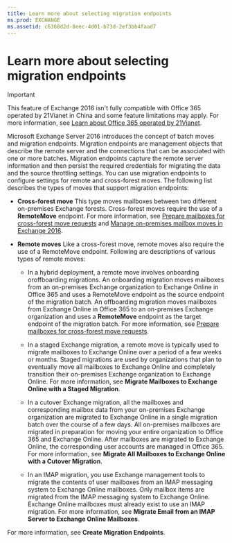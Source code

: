 ```yaml
---
title: Learn more about selecting migration endpoints
ms.prod: EXCHANGE
ms.assetid: c6368d2d-8eec-4d01-b73d-2ef3bb4faad7
---
```



# Learn more about selecting migration endpoints

> [!IMPORTANT]
> This feature of Exchange 2016 isn't fully compatible with Office 365 operated by 21Vianet in China and some feature limitations may apply. For more information, see  [Learn about Office 365 operated by 21Vianet](https://go.microsoft.com/fwlink/?LinkId=313640). 
  
    
    

Microsoft Exchange Server 2016 introduces the concept of batch moves and migration endpoints. Migration endpoints are management objects that describe the remote server and the connections that can be associated with one or more batches. Migration endpoints capture the remote server information and then persist the required credentials for migrating the data and the source throttling settings. You can use migration endpoints to configure settings for remote and cross-forest moves.
The following list describes the types of moves that support migration endpoints:
  
    
    


- **Cross-forest move** This type moves mailboxes between two different on-premises Exchange forests. Cross-forest moves require the use of a **RemoteMove** endpoint. For more information, see [Prepare mailboxes for cross-forest move requests](prepare-mailboxes-for-cross-forest-move-requests.md) and [Manage on-premises mailbox moves in Exchange 2016](manage-on-premises-mailbox-moves-in-exchange-2016.md).
    
  
- **Remote moves** Like a cross-forest move, remote moves also require the use of a RemoteMove endpoint. Following are descriptions of various types of remote moves:
    
  - In a hybrid deployment, a remote move involves onboarding oroffboarding migrations. An onboarding migration moves mailboxes from an on-premises Exchange organization to Exchange Online in Office 365 and uses a RemoteMove endpoint as the source endpoint of the migration batch. An offboarding migration moves mailboxes from Exchange Online in Office 365 to an on-premises Exchange organization and uses a **RemoteMove** endpoint as the target endpoint of the migration batch. For more information, see [Prepare mailboxes for cross-forest move requests](prepare-mailboxes-for-cross-forest-move-requests.md).
    
  
  - In a staged Exchange migration, a remote move is typically used to migrate mailboxes to Exchange Online over a period of a few weeks or months. Staged migrations are used by organizations that plan to eventually move all mailboxes to Exchange Online and completely transition their on-premises Exchange organization to Exchange Online. For more information, see **Migrate Mailboxes to Exchange Online with a Staged Migration**.
    
  
  - In a cutover Exchange migration, all the mailboxes and corresponding mailbox data from your on-premises Exchange organization are migrated to Exchange Online in a single migration batch over the course of a few days. All on-premises mailboxes are migrated in preparation for moving your entire organization to Office 365 and Exchange Online. After mailboxes are migrated to Exchange Online, the corresponding user accounts are managed in Office 365. For more information, see **Migrate All Mailboxes to Exchange Online with a Cutover Migration**.
    
  
  - In an IMAP migration, you use Exchange management tools to migrate the contents of user mailboxes from an IMAP messaging system to Exchange Online mailboxes. Only mailbox items are migrated from the IMAP messaging system to Exchange Online. Exchange Online mailboxes must already exist to use an IMAP migration. For more information, see **Migrate Email from an IMAP Server to Exchange Online Mailboxes**.
    
  
For more information, see **Create Migration Endpoints**.
